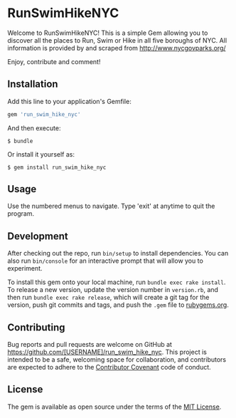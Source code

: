 # RunSwimHikeNYC

Welcome to RunSwimHikeNYC! This is a simple Gem allowing you to discover all the places to Run, Swim or Hike in all five boroughs of NYC. All information is provided by and scraped from http://www.nycgovparks.org/

Enjoy, contribute and comment!

## Installation

Add this line to your application's Gemfile:

```ruby
gem 'run_swim_hike_nyc'
```

And then execute:

    $ bundle

Or install it yourself as:

    $ gem install run_swim_hike_nyc

## Usage

Use the numbered menus to navigate. Type 'exit' at anytime to quit the program.

## Development

After checking out the repo, run `bin/setup` to install dependencies. You can also run `bin/console` for an interactive prompt that will allow you to experiment.

To install this gem onto your local machine, run `bundle exec rake install`. To release a new version, update the version number in `version.rb`, and then run `bundle exec rake release`, which will create a git tag for the version, push git commits and tags, and push the `.gem` file to [rubygems.org](https://rubygems.org).

## Contributing

Bug reports and pull requests are welcome on GitHub at https://github.com/[USERNAME]/run_swim_hike_nyc. This project is intended to be a safe, welcoming space for collaboration, and contributors are expected to adhere to the [Contributor Covenant](http://contributor-covenant.org) code of conduct.


## License

The gem is available as open source under the terms of the [MIT License](http://opensource.org/licenses/MIT).


